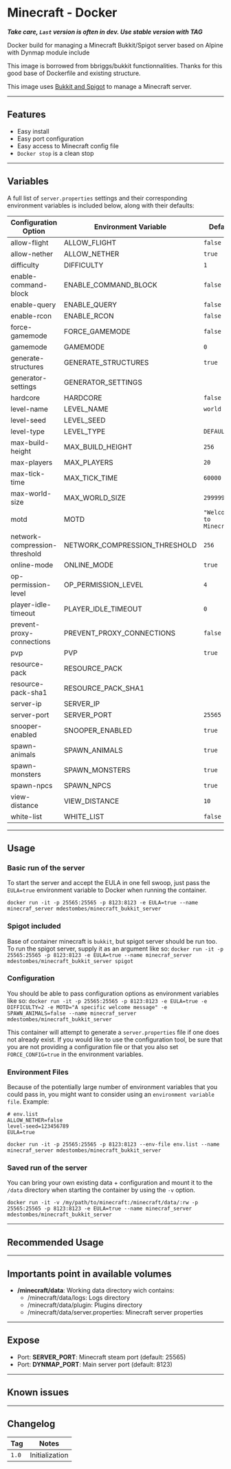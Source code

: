 # Minecraft - Docker

__*Take care, `Last` version is often in dev. Use stable version with TAG*__

Docker build for managing a Minecraft Bukkit/Spigot server based on Alpine with Dynmap module include

This image is borrowed from bbriggs/bukkit functionnalities.
Thanks for this good base of Dockerfile and existing structure.

This image uses [Bukkit and Spigot](https://hub.spigotmc.org) to manage a Minecraft server.

---

## Features
 - Easy install
 - Easy port configuration
 - Easy access to Minecraft config file
 - `Docker stop` is a clean stop

---

## Variables

A full list of `server.properties` settings and their corresponding environment variables is included below, along with their defaults:

| Configuration Option          | Environment Variable          | Default                  |
| ------------------------------|-------------------------------|--------------------------|
| allow-flight                  | ALLOW_FLIGHT                  | `false`                  |
| allow-nether                  | ALLOW_NETHER                  | `true`                   |
| difficulty                    | DIFFICULTY                    | `1`                      |
| enable-command-block          | ENABLE_COMMAND_BLOCK          | `false`                  |
| enable-query                  | ENABLE_QUERY                  | `false`                  |
| enable-rcon                   | ENABLE_RCON                   | `false`                  |
| force-gamemode                | FORCE_GAMEMODE                | `false`                  |
| gamemode                      | GAMEMODE                      | `0`                      |
| generate-structures           | GENERATE_STRUCTURES           | `true`                   |
| generator-settings            | GENERATOR_SETTINGS            |                          |
| hardcore                      | HARDCORE                      | `false`                  |
| level-name                    | LEVEL_NAME                    | `world`                  |
| level-seed                    | LEVEL_SEED                    |                          |
| level-type                    | LEVEL_TYPE                    | `DEFAULT`                |
| max-build-height              | MAX_BUILD_HEIGHT              | `256`                    |
| max-players                   | MAX_PLAYERS                   | `20`                     |
| max-tick-time                 | MAX_TICK_TIME                 | `60000`                  |
| max-world-size                | MAX_WORLD_SIZE                | `29999984`               |
| motd                          | MOTD                          | `"Welcome to Minecraft"` |
| network-compression-threshold | NETWORK_COMPRESSION_THRESHOLD | `256`                    |
| online-mode                   | ONLINE_MODE                   | `true`                   |
| op-permission-level           | OP_PERMISSION_LEVEL           | `4`                      |
| player-idle-timeout           | PLAYER_IDLE_TIMEOUT           | `0`                      |
| prevent-proxy-connections     | PREVENT_PROXY_CONNECTIONS     | `false`                  |
| pvp                           | PVP                           | `true`                   |
| resource-pack                 | RESOURCE_PACK                 |                          |
| resource-pack-sha1            | RESOURCE_PACK_SHA1            |                          |
| server-ip                     | SERVER_IP                     |                          |
| server-port                   | SERVER_PORT                   | `25565`                  | 
| snooper-enabled               | SNOOPER_ENABLED               | `true`                   |
| spawn-animals                 | SPAWN_ANIMALS                 | `true`                   |
| spawn-monsters                | SPAWN_MONSTERS                | `true`                   |
| spawn-npcs                    | SPAWN_NPCS                    | `true`                   |
| view-distance                 | VIEW_DISTANCE                 | `10`                     |
| white-list                    | WHITE_LIST                    | `false`                  |

---

## Usage

### Basic run of the server

To start the server and accept the EULA in one fell swoop, just pass the `EULA=true` environment variable to Docker when running the container.

`docker run -it -p 25565:25565 -p 8123:8123 -e EULA=true --name minecraf_server mdestombes/minecraft_bukkit_server`

### Spigot included

Base of container minecraft is `bukkit`, but spigot server should be run too. To run the spigot server, supply it as an argument like so:
`docker run -it -p 25565:25565 -p 8123:8123 -e EULA=true --name minecraf_server mdestombes/minecraft_bukkit_server spigot`

### Configuration

You should be able to pass configuration options as environment variables like so:
`docker run -it -p 25565:25565 -p 8123:8123 -e EULA=true -e DIFFICULTY=2 -e MOTD="A specific welcome message" -e SPAWN_ANIMALS=false --name minecraf_server mdestombes/minecraft_bukkit_server`

This container will attempt to generate a `server.properties` file if one does not already exist. If you would like to use the configuration tool, be sure that you are not providing a configuration file or that you also set `FORCE_CONFIG=true` in the environment variables.

### Environment Files

Because of the potentially large number of environment variables that you could pass in, you might want to consider using an `environment variable file`. Example:
```
# env.list
ALLOW_NETHER=false
level-seed=123456789
EULA=true
```

`docker run -it -p 25565:25565 -p 8123:8123 --env-file env.list --name minecraf_server mdestombes/minecraft_bukkit_server`

### Saved run of the server

You can bring your own existing data + configuration and mount it to the `/data` directory when starting the container by using the `-v` option.

`docker run -it -v /my/path/to/minecraft:/minecraft/data/:rw -p 25565:25565 -p 8123:8123 -e EULA=true --name minecraf_server mdestombes/minecraft_bukkit_server`

---

## Recommended Usage

---

## Importants point in available volumes
+ __/minecraft/data__: Working data directory wich contains:
  + /minecraft/data/logs: Logs directory
  + /minecraft/data/plugin: Plugins directory
  + /minecraft/data/server.properties: Minecraft server properties

---

## Expose
+ Port: __SERVER_PORT__: Minecraft steam port (default: 25565)
+ Port: __DYNMAP_PORT__: Main server port (default: 8123)

---

## Known issues

---

## Changelog

| Tag      | Notes               |
|----------|---------------------|
| `1.0`    | Initialization      |
